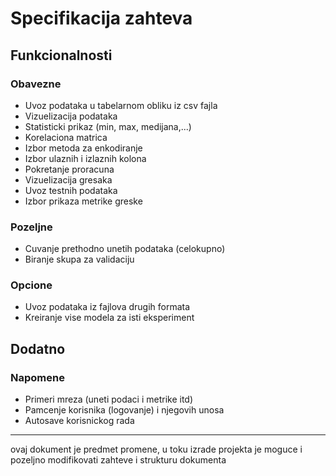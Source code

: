 # Specifikacija zahteva

## Funkcionalnosti

### Obavezne
- Uvoz podataka u tabelarnom obliku iz csv fajla
- Vizuelizacija podataka
- Statisticki prikaz (min, max, medijana,...)
- Korelaciona matrica
- Izbor metoda za enkodiranje
- Izbor ulaznih i izlaznih kolona
- Pokretanje proracuna
- Vizuelizacija gresaka
- Uvoz testnih podataka
- Izbor prikaza metrike greske

### Pozeljne 
- Cuvanje prethodno unetih podataka (celokupno) 
- Biranje skupa za validaciju

### Opcione
- Uvoz podataka iz fajlova drugih formata
- Kreiranje vise modela za isti eksperiment

## Dodatno
### Napomene
- Primeri mreza (uneti podaci i metrike itd) 
- Pamcenje korisnika (logovanje) i njegovih unosa
- Autosave korisnickog rada

---
ovaj dokument je predmet promene, u toku izrade projekta je moguce i pozeljno modifikovati zahteve i strukturu dokumenta